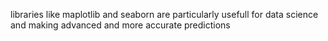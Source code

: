 libraries like maplotlib and seaborn are particularly usefull for data science and making advanced and more accurate predictions
